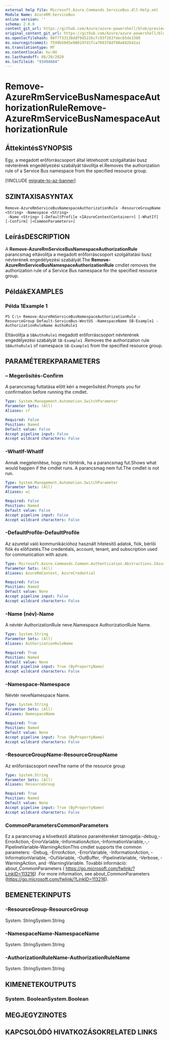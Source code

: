 ```yaml
---
external help file: Microsoft.Azure.Commands.ServiceBus.dll-Help.xml
Module Name: AzureRM.ServiceBus
online version: ''
schema: 2.0.0
content_git_url: https://github.com/Azure/azure-powershell/blob/preview/src/ResourceManager/ServiceBus/Commands.ServiceBus/help/Remove-AzureRmServiceBusNamespaceAuthorizationRule.md
original_content_git_url: https://github.com/Azure/azure-powershell/blob/preview/src/ResourceManager/ServiceBus/Commands.ServiceBus/help/Remove-AzureRmServiceBusNamespaceAuthorizationRule.md
ms.openlocfilehash: 08f7f33138ddf9d5226cfc93f263fdec65de3388
ms.sourcegitcommit: f599b50d5e980197d1fca769378df90a842b42a1
ms.translationtype: MT
ms.contentlocale: hu-HU
ms.lasthandoff: 08/20/2020
ms.locfileid: "93494684"
---
```

# <span data-ttu-id="bce6d-101">Remove-AzureRmServiceBusNamespaceAuthorizationRule</span><span class="sxs-lookup"><span data-stu-id="bce6d-101">Remove-AzureRmServiceBusNamespaceAuthorizationRule</span></span>

## <span data-ttu-id="bce6d-102">Áttekintés</span><span class="sxs-lookup"><span data-stu-id="bce6d-102">SYNOPSIS</span></span>
<span data-ttu-id="bce6d-103">Egy, a megadott erőforráscsoport által létrehozott szolgáltatási busz névterének engedélyezési szabályát távolítja el.</span><span class="sxs-lookup"><span data-stu-id="bce6d-103">Removes the authorization rule of a Service Bus namespace from the specified resource group.</span></span>

[!INCLUDE [migrate-to-az-banner](../../includes/migrate-to-az-banner.md)]

## <span data-ttu-id="bce6d-104">SZINTAXISA</span><span class="sxs-lookup"><span data-stu-id="bce6d-104">SYNTAX</span></span>

```
Remove-AzureRmServiceBusNamespaceAuthorizationRule -ResourceGroupName <String> -Namespace <String>
 -Name <String> [-DefaultProfile <IAzureContextContainer>] [-WhatIf] [-Confirm] [<CommonParameters>]
```

## <span data-ttu-id="bce6d-105">Leírás</span><span class="sxs-lookup"><span data-stu-id="bce6d-105">DESCRIPTION</span></span>
<span data-ttu-id="bce6d-106">A **Remove-AzureRmServiceBusNamespaceAuthorizationRule** parancsmag eltávolítja a megadott erőforráscsoport szolgáltatási busz névterének engedélyezési szabályát.</span><span class="sxs-lookup"><span data-stu-id="bce6d-106">The **Remove-AzureRmServiceBusNamespaceAuthorizationRule** cmdlet removes the authorization rule of a Service Bus namespace for the specified resource group.</span></span>

## <span data-ttu-id="bce6d-107">Példák</span><span class="sxs-lookup"><span data-stu-id="bce6d-107">EXAMPLES</span></span>

### <span data-ttu-id="bce6d-108">Példa 1</span><span class="sxs-lookup"><span data-stu-id="bce6d-108">Example 1</span></span>
```
PS C:\> Remove-AzureRmServiceBusNamespaceAuthorizationRule -ResourceGroup Default-ServiceBus-WestUS -NamespaceName SB-Example1 -AuthorizationRuleName AuthoRule1
```

<span data-ttu-id="bce6d-109">Eltávolítja a `SBAuthoRule1` megadott erőforráscsoport névterének engedélyezési szabályát `SB-Example1` .</span><span class="sxs-lookup"><span data-stu-id="bce6d-109">Removes the authorization rule `SBAuthoRule1` of namespace `SB-Example1` from the specified resource group.</span></span>

## <span data-ttu-id="bce6d-110">PARAMÉTEREK</span><span class="sxs-lookup"><span data-stu-id="bce6d-110">PARAMETERS</span></span>

### <span data-ttu-id="bce6d-111">– Megerősítés</span><span class="sxs-lookup"><span data-stu-id="bce6d-111">-Confirm</span></span>
<span data-ttu-id="bce6d-112">A parancsmag futtatása előtt kéri a megerősítést.</span><span class="sxs-lookup"><span data-stu-id="bce6d-112">Prompts you for confirmation before running the cmdlet.</span></span>

```yaml
Type: System.Management.Automation.SwitchParameter
Parameter Sets: (All)
Aliases: cf

Required: False
Position: Named
Default value: False
Accept pipeline input: False
Accept wildcard characters: False
```

### <span data-ttu-id="bce6d-113">-WhatIf</span><span class="sxs-lookup"><span data-stu-id="bce6d-113">-WhatIf</span></span>
<span data-ttu-id="bce6d-114">Annak megjelenítése, hogy mi történik, ha a parancsmag fut.</span><span class="sxs-lookup"><span data-stu-id="bce6d-114">Shows what would happen if the cmdlet runs.</span></span>
<span data-ttu-id="bce6d-115">A parancsmag nem fut.</span><span class="sxs-lookup"><span data-stu-id="bce6d-115">The cmdlet is not run.</span></span>

```yaml
Type: System.Management.Automation.SwitchParameter
Parameter Sets: (All)
Aliases: wi

Required: False
Position: Named
Default value: False
Accept pipeline input: False
Accept wildcard characters: False
```

### <span data-ttu-id="bce6d-116">-DefaultProfile</span><span class="sxs-lookup"><span data-stu-id="bce6d-116">-DefaultProfile</span></span>
<span data-ttu-id="bce6d-117">Az azuretal való kommunikációhoz használt hitelesítő adatok, fiók, bérlői fiók és előfizetés.</span><span class="sxs-lookup"><span data-stu-id="bce6d-117">The credentials, account, tenant, and subscription used for communication with azure.</span></span>

```yaml
Type: Microsoft.Azure.Commands.Common.Authentication.Abstractions.IAzureContextContainer
Parameter Sets: (All)
Aliases: AzureRmContext, AzureCredential

Required: False
Position: Named
Default value: None
Accept pipeline input: False
Accept wildcard characters: False
```

### <span data-ttu-id="bce6d-118">-Name (név)</span><span class="sxs-lookup"><span data-stu-id="bce6d-118">-Name</span></span>
<span data-ttu-id="bce6d-119">A névtér AuthorizationRule neve.</span><span class="sxs-lookup"><span data-stu-id="bce6d-119">Namespace AuthorizationRule Name.</span></span>

```yaml
Type: System.String
Parameter Sets: (All)
Aliases: AuthorizationRuleName

Required: True
Position: Named
Default value: None
Accept pipeline input: True (ByPropertyName)
Accept wildcard characters: False
```

### <span data-ttu-id="bce6d-120">-Namespace</span><span class="sxs-lookup"><span data-stu-id="bce6d-120">-Namespace</span></span>
<span data-ttu-id="bce6d-121">Névtér neve</span><span class="sxs-lookup"><span data-stu-id="bce6d-121">Namespace Name.</span></span>

```yaml
Type: System.String
Parameter Sets: (All)
Aliases: NamespaceName

Required: True
Position: Named
Default value: None
Accept pipeline input: True (ByPropertyName)
Accept wildcard characters: False
```

### <span data-ttu-id="bce6d-122">-ResourceGroupName</span><span class="sxs-lookup"><span data-stu-id="bce6d-122">-ResourceGroupName</span></span>
<span data-ttu-id="bce6d-123">Az erőforráscsoport neve</span><span class="sxs-lookup"><span data-stu-id="bce6d-123">The name of the resource group</span></span>

```yaml
Type: System.String
Parameter Sets: (All)
Aliases: ResourceGroup

Required: True
Position: Named
Default value: None
Accept pipeline input: True (ByPropertyName)
Accept wildcard characters: False
```

### <span data-ttu-id="bce6d-124">CommonParameters</span><span class="sxs-lookup"><span data-stu-id="bce6d-124">CommonParameters</span></span>
<span data-ttu-id="bce6d-125">Ez a parancsmag a következő általános paramétereket támogatja:-debug,-ErrorAction,-ErrorVariable,-InformationAction,-InformationVariable,-,-PipelineVariable-WarningAction</span><span class="sxs-lookup"><span data-stu-id="bce6d-125">This cmdlet supports the common parameters: -Debug, -ErrorAction, -ErrorVariable, -InformationAction, -InformationVariable, -OutVariable, -OutBuffer, -PipelineVariable, -Verbose, -WarningAction, and -WarningVariable.</span></span> <span data-ttu-id="bce6d-126">További információ: about_CommonParameters ( https://go.microsoft.com/fwlink/?LinkID=113216) .</span><span class="sxs-lookup"><span data-stu-id="bce6d-126">For more information, see about_CommonParameters (https://go.microsoft.com/fwlink/?LinkID=113216).</span></span>

## <span data-ttu-id="bce6d-127">BEMENETEK</span><span class="sxs-lookup"><span data-stu-id="bce6d-127">INPUTS</span></span>

### <span data-ttu-id="bce6d-128">-ResourceGroup</span><span class="sxs-lookup"><span data-stu-id="bce6d-128">-ResourceGroup</span></span>
 <span data-ttu-id="bce6d-129">System. String</span><span class="sxs-lookup"><span data-stu-id="bce6d-129">System.String</span></span>

### <span data-ttu-id="bce6d-130">-NamespaceName</span><span class="sxs-lookup"><span data-stu-id="bce6d-130">-NamespaceName</span></span>
 <span data-ttu-id="bce6d-131">System. String</span><span class="sxs-lookup"><span data-stu-id="bce6d-131">System.String</span></span>

### <span data-ttu-id="bce6d-132">-AuthorizationRuleName</span><span class="sxs-lookup"><span data-stu-id="bce6d-132">-AuthorizationRuleName</span></span>
 <span data-ttu-id="bce6d-133">System. String</span><span class="sxs-lookup"><span data-stu-id="bce6d-133">System.String</span></span>

## <span data-ttu-id="bce6d-134">KIMENETEK</span><span class="sxs-lookup"><span data-stu-id="bce6d-134">OUTPUTS</span></span>

### <span data-ttu-id="bce6d-135">System. Boolean</span><span class="sxs-lookup"><span data-stu-id="bce6d-135">System.Boolean</span></span>

## <span data-ttu-id="bce6d-136">MEGJEGYZI</span><span class="sxs-lookup"><span data-stu-id="bce6d-136">NOTES</span></span>

## <span data-ttu-id="bce6d-137">KAPCSOLÓDÓ HIVATKOZÁSOK</span><span class="sxs-lookup"><span data-stu-id="bce6d-137">RELATED LINKS</span></span>

